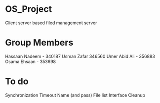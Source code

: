 # OS_Project
 Client server based filed management server

# Group Members
Hassaan Nadeem - 340187
Usman Zafar 346560
Umer Abid Ali - 356883
Osama Ehsaan - 353698

# To do
Synchronization
Timeout
Name (and pass)
File list
Interface
Cleanup